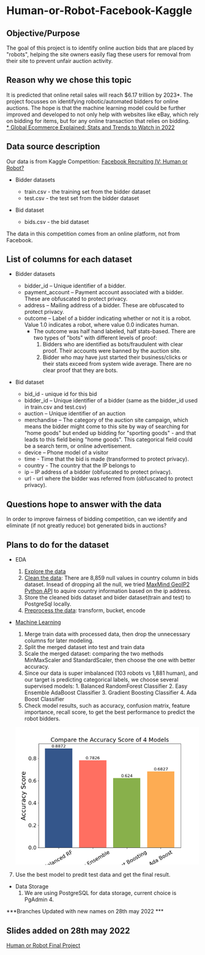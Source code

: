 # Human-or-Robot-Facebook-Kaggle

## Objective/Purpose
The goal of this project is to identify online auction bids that are placed by "robots", helping the site owners easily flag these users for removal from their site to prevent unfair auction activity. 

## Reason why we chose this topic
It is predicted that online retail sales will reach $6.17 trillion by 2023*. The project focusses on identifying robotic/automated bidders for online auctions. The hope is that the machine learning model could be further improved and developed to not only help with websites like eBay, which rely on bidding for items, but for any online transaction that relies on bidding.
<br>[* Global Ecommerce Explained: Stats and Trends to Watch in 2022](https://www.shopify.ca/enterprise/global-ecommerce-statistics#3)

## Data source description
Our data is from Kaggle Competition: [Facebook Recruiting IV: Human or Robot?](https://www.kaggle.com/competitions/facebook-recruiting-iv-human-or-bot/data)
- Bidder datasets
  - train.csv - the training set from the bidder dataset
  - test.csv - the test set from the bidder dataset

- Bid dataset<br />
  - bids.csv - the bid dataset <br>

The data in this competition comes from an online platform, not from Facebook.

## List of columns for each dataset
- Bidder datasets
  - bidder_id – Unique identifier of a bidder.
  - payment_account – Payment account associated with a bidder. These are obfuscated to protect privacy. 
  - address – Mailing address of a bidder. These are obfuscated to protect privacy. 
  - outcome – Label of a bidder indicating whether or not it is a robot. Value 1.0 indicates a robot, where value 0.0 indicates human. 
    - The outcome was half hand labeled, half stats-based. There are two types of "bots" with different levels of proof:
      1. Bidders who are identified as bots/fraudulent with clear proof. Their accounts were banned by the auction site.
      2. Bidder who may have just started their business/clicks or their stats exceed from system wide average. There are no clear proof that they are bots. <br />
      
- Bid dataset
  - bid_id - unique id for this bid
  - bidder_id – Unique identifier of a bidder (same as the bidder_id used in train.csv and test.csv)
  - auction – Unique identifier of an auction
  - merchandise –  The category of the auction site campaign, which means the bidder might come to this site by way of searching for "home goods" but ended up bidding  for "sporting goods" - and that leads to this field being "home goods". This categorical field could be a search term, or online advertisement. 
  - device – Phone model of a visitor
  - time - Time that the bid is made (transformed to protect privacy).
  - country - The country that the IP belongs to
  - ip – IP address of a bidder (obfuscated to protect privacy).
  - url - url where the bidder was referred from (obfuscated to protect privacy). 


## Questions hope to answer with the data
In order to improve fairness of bidding competition, can we identify and eliminate (if not greatly reduce) bot generated bids in auctions? </br>

## Plans to do for the dataset
- EDA
  1.	[Explore the data](https://github.com/Marwan-Takrouri/Human-or-Robot-Facebook-Kaggle/blob/main/Explore_the_data.ipynb)
  2.	[Clean the data](https://github.com/Marwan-Takrouri/Human-or-Robot-Facebook-Kaggle/blob/main/Data_Cleaning.ipynb): There are 8,859 null values in country column in bids dataset. Insead of dropping all the null, we tried [MaxMind GeoIP2 Python API](https://geoip2.readthedocs.io/en/latest/) to aquire country information based on the ip address.
  3.	Store the cleaned bids dataset and bider dataset(train and test) to PostgreSql locally.
  4.	[Preprocess the data](https://github.com/Marwan-Takrouri/Human-or-Robot-Facebook-Kaggle/blob/main/Preprocessing_the_data.ipynb): transform, bucket, encode
- [Machine Learning](https://github.com/Marwan-Takrouri/Human-or-Robot-Facebook-Kaggle/blob/main/Modeling.ipynb)
  1.  Merge train data with processed data, then drop the unnecessary columns for later modeling.
  2.	Split the merged dataset into test and train data
  3.	Scale the merged dataset: comparing the two methods MinMaxScaler and StandardScaler, then choose the one with better accuracy.
  4.	Since our data is super imbalanced (103 robots vs 1,881 human), and our target is predicting categorical labels, we choose several supervised models: 
      1. Balanced RandomForest Classifier
      2. Easy Ensemble AdaBoost Classifier
      3. Gradient Boosting Classifier
      4. Ada Boost Classifier
  5.	Check model results, such as accuracy, confusion matrix, feature importance, recall score, to get the best performance to predict the robot bidders. 
  
  <p align="center">
  <img src="https://github.com/Marwan-Takrouri/Human-or-Robot-Facebook-Kaggle/blob/main/Images/model_comparision.png">
</p>

  7.	Use the best model to predit test data and get the final result.
- Data Storage
  1. We are using PostgreSQL for data storage, current choice is PgAdmin 4.

***Branches Updated with new names on 28th may 2022 ***


## Slides added on 28th may 2022
[Human or Robot Final Project](https://docs.google.com/presentation/d/e/2PACX-1vSAzBq0DW5q_teQ5KHmgzMkcZCFw8pFGJNL2bPyhPEparlof1yy_QKsOJSAPeR7BDSdQrDo2pbZu2Dh/pub?start=false&loop=false&delayms=3000)
